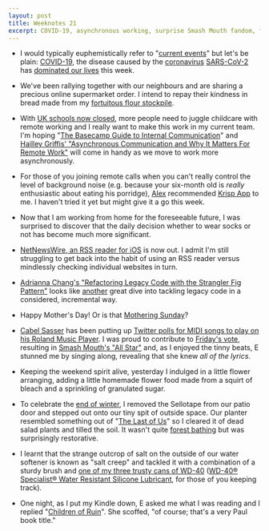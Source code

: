 ```yaml
---
layout: post
title: Weeknotes 21
excerpt: COVID-19, asynchronous working, surprise Smash Mouth fandom, flower arranging and being judged by book titles.
---
```

*   I would typically euphemistically refer to "[current events](/2020/03/15/weeknotes-20/)" but let's be plain: [<abbrev title="Coronavirus disease 2019">COVID-19</abbrev>](https://en.wikipedia.org/wiki/Coronavirus_disease_2019), the disease caused by the [coronavirus](https://en.wikipedia.org/wiki/Coronavirus) [<abbrev title="severe acute respiratory syndrome coronavirus 2">SARS-CoV-2</abbrev>](https://en.wikipedia.org/wiki/Severe_acute_respiratory_syndrome_coronavirus_2) has [dominated our lives](https://www.gov.uk/coronavirus) this week.

*   We've been rallying together with our neighbours and are sharing a precious online supermarket order. I intend to repay their kindness in bread made from my [fortuitous flour stockpile](/2020/03/15/weeknotes-20/).

*   With [UK schools now closed](https://www.gov.uk/government/publications/closure-of-educational-settings-information-for-parents-and-carers/closure-of-educational-settings-information-for-parents-and-carers), more people need to juggle childcare with remote working and I really want to make this work in my current team. I'm hoping "[The Basecamp Guide to Internal Communication](https://basecamp.com/guides/how-we-communicate)" and [Hailley Griffis' "Asynchronous Communication and Why It Matters For Remote Work"](https://open.buffer.com/asynchronous-communication/) will come in handy as we move to work more asynchronously.

*   For those of you joining remote calls when you can't really control the level of background noise (e.g. because your six-month old is _really_ enthusiastic about eating his porridge), [Alex](https://alexspeller.com) recommended [Krisp App](https://krisp.ai) to me. I haven't tried it yet but might give it a go this week.

*   Now that I am working from home for the foreseeable future, I was surprised to discover that the daily decision whether to wear socks or not has become much more significant.

*   [NetNewsWire, an RSS reader for iOS](https://apps.apple.com/us/app/netnewswire-rss-reader/id1480640210) is now out. I admit I'm still struggling to get back into the habit of using an RSS reader versus mindlessly checking individual websites in turn.

*   [Adrianna Chang's "Refactoring Legacy Code with the Strangler Fig Pattern"](https://engineering.shopify.com/blogs/engineering/refactoring-legacy-code-strangler-fig-pattern) looks like [another](/2020/02/23/weeknotes-17/) great dive into tackling legacy code in a considered, incremental way.

*   Happy Mother's Day! Or is that [Mothering Sunday](https://en.wikipedia.org/wiki/Mothering_Sunday)?

*   [Cabel Sasser](https://cabel.com) has been putting up [Twitter polls for MIDI songs to play on his Roland Music Player](https://twitter.com/cabel/status/1240001079103778816). I was proud to contribute to [Friday's vote](https://twitter.com/cabel/status/1241031821338406912), resulting in [Smash Mouth's "All Star"](https://twitter.com/cabel/status/1241047282406940672) and, as I enjoyed the tinny beats, E stunned me by singing along, revealing that she knew _all of the lyrics_.

*   Keeping the weekend spirit alive, yesterday I indulged in a little flower arranging, adding a little homemade flower food made from a squirt of bleach and a sprinkling of granulated sugar.

*   To celebrate the [end of winter](https://www.metoffice.gov.uk/weather/learn-about/weather/seasons/winter/when-does-winter-start), I removed the Sellotape from our patio door and stepped out onto our tiny spit of outside space. Our planter resembled something out of "[The Last of Us](https://www.playstation.com/en-gb/games/the-last-of-us-remastered-ps4/)" so I cleared it of dead salad plants and tilled the soil. It wasn't quite [forest bathing](https://www.theguardian.com/environment/2019/jun/08/forest-bathing-japanese-practice-in-west-wellbeing) but was surprisingly restorative.

*   I learnt that the strange outcrop of salt on the outside of our water softener is known as "salt creep" and tackled it with a combination of a sturdy brush and [one of my three trusty cans of WD-40](/2020/01/26/weeknotes-13/) ([WD-40® Specialist® Water Resistant Silicone Lubricant](https://www.wd40.com/products/silicone-lubricant/), for those of you keeping track).

*   One night, as I put my Kindle down, E asked me what I was reading and I replied "[Children of Ruin](https://www.hachettebookgroup.com/titles/adrian-tchaikovsky/children-of-ruin/9780316452540/)". She scoffed, "of course; that's a very Paul book title."
